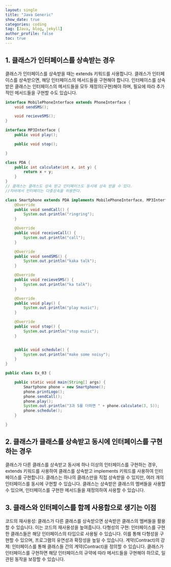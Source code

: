```yaml
---
layout: single
title: "Java Generic"
show_date: true
categories: coding
tag: [Java, blog, jekyll]
author_profile: false
toc: true
---
```


## 1. 클래스가 인터페이스를 상속받는 경우

클래스가 인터페이스를 상속받을 때는 extends 키워드를 사용합니다.
클래스가 인터페이스를 상속받으면, 해당 인터페이스의 메서드들을 구현해야 합니다.
인터페이스를 상속받은 클래스는 인터페이스의 메서드들을 모두 재정의(구현)해야 하며, 필요에 따라 추가적인 메서드들을 구현할 수도 있습니다.

```java
interface MobilePhoneInterface extends PhoneInterface {
	void sendSMS();

	void recieveSMS();
}

interface MP3Interface {
	public void play();

	public void stop();

}

class PDA {
	public int calculate(int x, int y) {
		return x + y;
	}
}
// 클래스는 클래스도 상속 받고 인터페이스도 동시에 상속 받을 수 있다.
//자바에서 인터페이는 다중상속을 허용한다.

class Smartphone extends PDA implements MobilePhoneInterface, MP3Interface {
	@Override
	public void sendCall() {
		System.out.println("ringring");
	}

	@Override
	public void receiveCall() {
		System.out.println("call");
	}

	@Override
	public void sendSMS() {
		System.out.println("kaka talk");
	}

	@Override
	public void recieveSMS() {
		System.out.println("ka talk");
	}

	@Override
	public void play() {
		System.out.println("play music");
	}

	@Override
	public void stop() {
		System.out.println("stop muzic");
	}


	public void schedule() {
		System.out.println("make some noisy");
	}
}

public class Ex_03 {

	public static void main(String[] args) {
		Smartphone phone = new Smartphone();
		phone.printLogo();
		phone.sendCall();
		phone.play();
		System.out.println("3과 5를 더하면 " + phone.calculate(3, 5));
		phone.schedule();
	}

}
```

## 2. 클래스가 클래스를 상속받고 동시에 인터페이스를 구현하는 경우

클래스가 다른 클래스를 상속받고 동시에 하나 이상의 인터페이스를 구현하는 경우, extends 키워드를 사용하여 클래스를 상속받고 implements 키워드를 사용하여 인터페이스를 구현합니다.
클래스는 하나의 클래스만을 직접 상속받을 수 있지만, 여러 개의 인터페이스를 동시에 구현할 수 있습니다.
클래스는 상속받은 클래스의 멤버들을 사용할 수 있으며, 인터페이스를 구현한 메서드들을 재정의하여 사용할 수 있습니다.

## 3. 클래스와 인터페이스를 함께 사용함으로 생기는 이점

코드의 재사용성: 클래스가 다른 클래스를 상속받으면 상속받은 클래스의 멤버들을 활용할 수 있습니다. 이는 코드의 재사용성을 높여줍니다.
다형성의 구현: 인터페이스를 구현한 클래스들은 해당 인터페이스의 타입으로 사용될 수 있습니다. 이를 통해 다형성을 구현할 수 있으며, 프로그램의 유연성과 확장성을 높일 수 있습니다.
계약(Contract)의 강제: 인터페이스를 통해 클래스들 간의 계약(Contract)을 정의할 수 있습니다. 클래스가 인터페이스를 구현하면 해당 인터페이스의 규약에 따라 메서드들을 구현해야 하므로, 일관된 동작을 보장할 수 있습니다.

<!--
{: .notice--danger}

<div class="notice--success">
추상 클래스와 인터페이스는 모두 다형성을 구현하는 데 사용되는 중요한 개념들입니다. 추상 클래스는 상속 관계에서 기본적인 구현을 제공하면서 확장 가능한 클래스를 정의할 때 사용되고, 인터페이스는 다른 클래스들 간에 공통된 동작을 보장하기 위한 규약을 제공할 때 사용됩니다.
</div> -->
